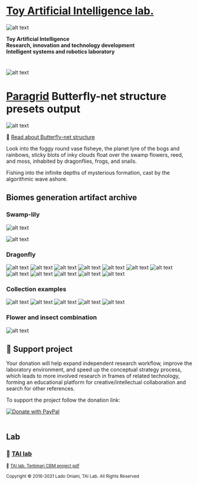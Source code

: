  # [Toy Artificial Intelligence lab.](https://ladooniani.github.io/tailab/) 
 
 ![alt text](https://github.com/ladooniani/tailab/blob/master/assets/toy_artificial_intelligence_lab_logo.png)

**Toy Artificial Intelligence\
Research, innovation and technology development\
Intelligent systems and robotics laboratory**

#

![alt text](https://github.com/ladooniani/tailab/blob/master/assets/tai_lab_terbinari_cbm_project_logo.png)

# [Paragrid](https://github.com/Toy-Artificial-Intelligence-lab/paragrid-doc) Butterfly-net structure presets output

![alt text](https://github.com/ladooniani/resume-cv/blob/main/img/img8.jpg)

📌 [Read about Butterfly-net structure](https://github.com/Toy-Artificial-Intelligence-lab/paragrid-doc/blob/main/markups/paragrid-butterfly-net-structure.md)

Look into the foggy round vase fisheye, the planet lyre of the bogs and rainbows, sticky blots of inky clouds float over the swamp flowers, reed, and moss, inhabited by dragonflies, frogs, and snails. 

Fishing into the infinite depths of mysterious formation, cast by the algorithmic wave ashore. 

## Biomes generation artifact archive

### Swamp-lily

![alt text](https://github.com/Toy-Artificial-Intelligence-lab/paragrid-doc/blob/main/images/paragrid/paragrid-gen-swamp-lily-example-1.png)

![alt text](https://github.com/Toy-Artificial-Intelligence-lab/paragrid-doc/blob/main/images/paragrid/paragrid-gen-swamp-lily-example-2.png)

### Dragonfly

![alt text](https://github.com/Toy-Artificial-Intelligence-lab/paragrid-doc/blob/main/images/paragrid/paragrid-butterfly-net-example-(1).jpg)
![alt text](https://github.com/Toy-Artificial-Intelligence-lab/paragrid-doc/blob/main/images/paragrid/paragrid-butterfly-net-example-(2).jpg)
![alt text](https://github.com/Toy-Artificial-Intelligence-lab/paragrid-doc/blob/main/images/paragrid/paragrid-butterfly-net-example-(3).jpg)
![alt text](https://github.com/Toy-Artificial-Intelligence-lab/paragrid-doc/blob/main/images/paragrid/paragrid-butterfly-net-example-(4).jpg)
![alt text](https://github.com/Toy-Artificial-Intelligence-lab/paragrid-doc/blob/main/images/paragrid/paragrid-butterfly-net-example-(5).jpg)
![alt text](https://github.com/Toy-Artificial-Intelligence-lab/paragrid-doc/blob/main/images/paragrid/paragrid-butterfly-net-example-(6).jpg)
![alt text](https://github.com/Toy-Artificial-Intelligence-lab/paragrid-doc/blob/main/images/paragrid/paragrid-butterfly-net-example-(7).jpg)
![alt text](https://github.com/Toy-Artificial-Intelligence-lab/paragrid-doc/blob/main/images/paragrid/paragrid-butterfly-net-example-(8).jpg)
![alt text](https://github.com/Toy-Artificial-Intelligence-lab/paragrid-doc/blob/main/images/paragrid/paragrid-butterfly-net-example-(9).jpg)
![alt text](https://github.com/Toy-Artificial-Intelligence-lab/paragrid-doc/blob/main/images/paragrid/paragrid-butterfly-net-example-(10).jpg)
![alt text](https://github.com/Toy-Artificial-Intelligence-lab/paragrid-doc/blob/main/images/paragrid/paragrid-butterfly-net-example-(11).jpg)
![alt text](https://github.com/Toy-Artificial-Intelligence-lab/paragrid-doc/blob/main/images/paragrid/paragrid-butterfly-net-example-(12).jpg)

### Collection examples

![alt text](https://github.com/Toy-Artificial-Intelligence-lab/paragrid-doc/blob/main/images/paragrid/paragrid-butterfly-net-collection-(1).jpg)
![alt text](https://github.com/Toy-Artificial-Intelligence-lab/paragrid-doc/blob/main/images/paragrid/paragrid-butterfly-net-collection-(2).jpg)
![alt text](https://github.com/Toy-Artificial-Intelligence-lab/paragrid-doc/blob/main/images/paragrid/paragrid-butterfly-net-collection-(3).jpg)
![alt text](https://github.com/Toy-Artificial-Intelligence-lab/paragrid-doc/blob/main/images/paragrid/paragrid-butterfly-net-collection-(4).jpg)
![alt text](https://github.com/Toy-Artificial-Intelligence-lab/paragrid-doc/blob/main/images/paragrid/paragrid-butterfly-net-collection-(5).jpg)

### Flower and insect combination

![alt text](https://github.com/Toy-Artificial-Intelligence-lab/paragrid-doc/blob/main/images/paragrid/paragrid-gen-quartzgate-example.png)

## 💖 Support project

Your donation will help expand independent research workflow, improve the laboratory environment, and speed up the conceptual strategy process, which leads to more involved research in frames of related technology, forming an educational platform for creative/intellectual collaboration and search for other references.

To support the project follow the donation link: 

<a href="https://www.paypal.com/cgi-bin/webscr?cmd=_s-xclick&hosted_button_id=GRGH6SL9EL72U">
  <img src="https://www.paypalobjects.com/en_US/i/btn/btn_donate_SM.gif" alt="Donate with PayPal" /><br><br>
</a>

## Lab

### 🔬 [TAI lab](https://ladooniani.github.io/tailab/) 

<sub>📃 [TAI lab. Terbinari CBM project pdf](https://github.com/ladooniani/tailab/blob/master/docs/tai.pdf)<sub>

<sub>Copyright © 2016-2021 Lado Oniani, TAI Lab. All Rights Reserved<sub>
